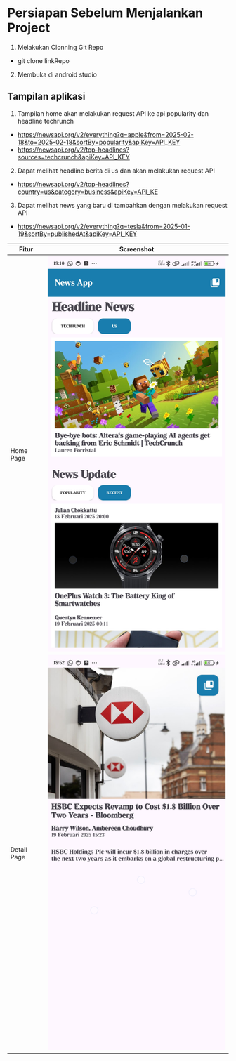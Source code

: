 
# Persiapan Sebelum Menjalankan Project
1. Melakukan Clonning Git Repo 
- git clone linkRepo
2. Membuka di android studio



## Tampilan aplikasi

1. Tampilan home akan melakukan request API ke api popularity dan headline techrunch
- https://newsapi.org/v2/everything?q=apple&from=2025-02-18&to=2025-02-18&sortBy=popularity&apiKey=API_KEY
- https://newsapi.org/v2/top-headlines?sources=techcrunch&apiKey=API_KEY

2. Dapat melihat headline berita di us dan akan melakukan request API
- https://newsapi.org/v2/top-headlines?country=us&category=business&apiKey=API_KE
3. Dapat melihat news yang baru di tambahkan dengan melakukan request API
- https://newsapi.org/v2/everything?q=tesla&from=2025-01-19&sortBy=publishedAt&apiKey=API_KEY

| Fitur  | Screenshot |
|--------|------------|
| Home Page  | ![Home](https://github.com/RulH19/news-app/blob/master/app/src/main/res/drawable/home1.jpg?raw=true) |
| Detail Page | ![Detail](https://github.com/RulH19/news-app/blob/master/app/src/main/res/drawable/detail1.jpg?raw=true) |




